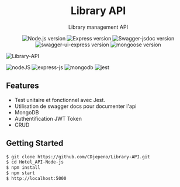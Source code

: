 <p align="center"><h1 align="center">
Library API
</h1>

<p align="center">
  Library management API
</p>

<p align="center">
    <img src="https://img.shields.io/badge/Node.js-V.15.11.0-green" alt="Node.js version">
    <img src="https://img.shields.io/badge/Express-V%204.17.1-green" alt="Express version">
    <img src="https://img.shields.io/badge/Swagger--jsdoc-V%5E7.0.0--rc.6-green" alt="Swagger-jsdoc version">
    <img src="https://img.shields.io/badge/Swagger--ui--express-V%5E4.1.6-green" alt="swagger-ui-express version">
    <img src="https://img.shields.io/badge/Mongoose-V%5E5.10.7-green" alt="mongoose version">
</p>

![Library-API](https://user-images.githubusercontent.com/43074465/120075814-12a5f380-c0a3-11eb-839c-0ee7996bbd4e.png)

![nodeJS](https://user-images.githubusercontent.com/43074465/112568039-26eb1d00-8de2-11eb-866c-d329ba8f2cf7.png)
![express-js](https://user-images.githubusercontent.com/43074465/112568044-29e60d80-8de2-11eb-848f-12a64abcc26e.png)
![mongodb](https://user-images.githubusercontent.com/43074465/112568058-2e122b00-8de2-11eb-9e04-1d3a41848ef9.jpg)
![jest](https://user-images.githubusercontent.com/43074465/120075853-3832fd00-c0a3-11eb-9d30-c0508e674ad5.png)

## Features
- Test unitaire et fonctionnel avec Jest.
- Utilisation de swagger docs pour documenter l'api
- MongoDB
- Authentification JWT Token
- CRUD

## Getting Started
```bash
$ git clone https://github.com/CDjepeno/Library-API.git
$ cd Hotel_API-Node-js
$ npm install
$ npm start
$ http://localhost:5000
```
